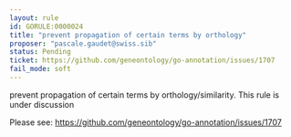 ```yaml
---
layout: rule
id: GORULE:0000024
title: "prevent propagation of certain terms by orthology"
proposer: "pascale.gaudet@swiss.sib"
status: Pending
ticket: https://github.com/geneontology/go-annotation/issues/1707
fail_mode: soft
---
```


prevent propagation of certain terms by orthology/similarity. This rule is under discussion

Please see: https://github.com/geneontology/go-annotation/issues/1707
